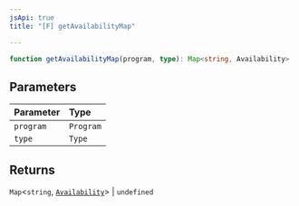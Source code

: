 ```yaml
---
jsApi: true
title: "[F] getAvailabilityMap"

---
```

```ts
function getAvailabilityMap(program, type): Map<string, Availability> | undefined
```

## Parameters

| Parameter | Type |
| :------ | :------ |
| `program` | `Program` |
| `type` | `Type` |

## Returns

`Map`<`string`, [`Availability`](../enumerations/Availability.md)\> \| `undefined`
